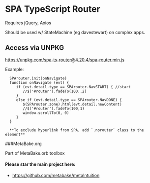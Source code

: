 
# SPA TypeScript Router 

Requires jQuery, Axios 

Should be used w/ StateMachine (eg davestewart) on complex apps.

## Access via UNPKG
   https://unpkg.com/spa-ts-router@4.20.4/spa-router.min.js

Example:

      SPArouter.init(onNavigate)
      function onNavigate (evt) {
         if (evt.detail.type == SPArouter.NavSTART) { //start
            //$('#router').fadeTo(100,.2)
         }
         else if (evt.detail.type == SPArouter.NavDONE) {
            $(SPArouter.zone).html(evt.detail.newContent)
            //$('#router').fadeTo(100,1)
            window.scrollTo(0, 0)
         }
      }
      
      **To exclude hyperlink from SPA, add `.norouter` class to the element**


###MetaBake.org

Part of MetaBake.orb toolbox

#### Please star the main project here:
- https://github.com/metabake/metaIntuition
